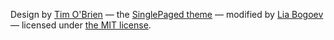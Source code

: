 Design by [Tim O'Brien](http://t413.com/)
&mdash; the [SinglePaged theme](https://github.com/t413/SinglePaged)
&mdash; modified by [Lia Bogoev](http://bogoli.github.io/)
&mdash; licensed under [the MIT license](http://opensource.org/licenses/MIT).
